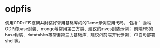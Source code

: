 # odpfis
使用ODP+FIS框架并封装好常用基础库的的Demo示例应用代码。
包括：
    后端ODP的base封装、mongo等常用第三方类、建议的mvcs封装示例；
    前端FIS的base封装、datatables等常用第三方基础库、建议的前端开发示例；
    CI自动部署shell等。

